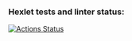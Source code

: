 ### Hexlet tests and linter status:
[![Actions Status](https://github.com/nikvoblikov/devops-for-programmers-project-76/actions/workflows/hexlet-check.yml/badge.svg)](https://github.com/nikvoblikov/devops-for-programmers-project-76/actions)